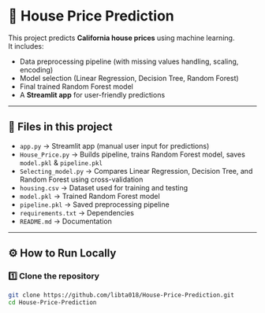 # 🏡 House Price Prediction

This project predicts **California house prices** using machine learning.  
It includes:
- Data preprocessing pipeline (with missing values handling, scaling, encoding)
- Model selection (Linear Regression, Decision Tree, Random Forest)
- Final trained Random Forest model
- A **Streamlit app** for user-friendly predictions

---

## 📂 Files in this project
- `app.py` → Streamlit app (manual user input for predictions)  
- `House_Price.py` → Builds pipeline, trains Random Forest model, saves `model.pkl` & `pipeline.pkl`  
- `Selecting_model.py` → Compares Linear Regression, Decision Tree, and Random Forest using cross-validation  
- `housing.csv` → Dataset used for training and testing  
- `model.pkl` → Trained Random Forest model  
- `pipeline.pkl` → Saved preprocessing pipeline  
- `requirements.txt` → Dependencies  
- `README.md` → Documentation  

---

## ⚙️ How to Run Locally

### 1️⃣ Clone the repository
```bash
git clone https://github.com/libta018/House-Price-Prediction.git
cd House-Price-Prediction
